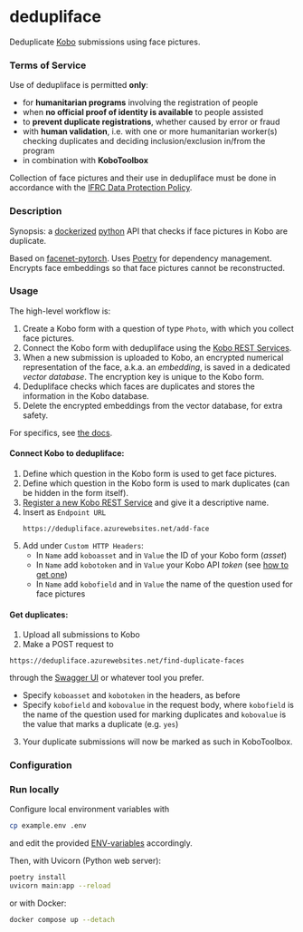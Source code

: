 # dedupliface

Deduplicate [Kobo](https://www.kobotoolbox.org/) submissions using face pictures.

### Terms of Service

Use of dedupliface is permitted **only**:
* for **humanitarian programs** involving the registration of people
* when **no official proof of identity is available** to people assisted
* to **prevent duplicate registrations**, whether caused by error or fraud
* with **human validation**, i.e. with one or more humanitarian worker(s) checking duplicates and deciding 
 inclusion/exclusion in/from the program
* in combination with **KoboToolbox**

Collection of face pictures and their use in dedupliface must be done in accordance with the [IFRC Data Protection Policy](https://media.ifrc.org/ifrc/what-we-do/data-protection-policy/).

### Description

Synopsis: a [dockerized](https://www.docker.com/) [python](https://www.python.org/) API that checks if face pictures in Kobo are duplicate. 

Based on [facenet-pytorch](https://github.com/timesler/facenet-pytorch). Uses [Poetry](https://python-poetry.org/) for dependency management. 
Encrypts face embeddings so that face pictures cannot be reconstructed.

### Usage

The high-level workflow is:
1. Create a Kobo form with a question of type `Photo`, with which you collect face pictures.
2. Connect the Kobo form with dedupliface using the [Kobo REST Services](https://support.kobotoolbox.org/rest_services.html).
3. When a new submission is uploaded to Kobo, an encrypted numerical representation of the face, a.k.a. an _embedding_, 
 is saved in a dedicated _vector database_. The encryption key is unique to the Kobo form.
4. Dedupliface checks which faces are duplicates and stores the information in the Kobo database.
6. Delete the encrypted embeddings from the vector database, for extra safety.

For specifics, see [the docs](https://dedupliface.azurewebsites.net/docs).

#### Connect Kobo to dedupliface:

1. Define which question in the Kobo form is used to get face pictures.
2. Define which question in the Kobo form is used to mark duplicates (can be hidden in the form itself).
3. [Register a new Kobo REST Service](https://support.kobotoolbox.org/rest_services.html) and give it a descriptive name.
4. Insert as `Endpoint URL`
   ```
   https://dedupliface.azurewebsites.net/add-face
   ```
6. Add under `Custom HTTP Headers`:
   * In `Name` add `koboasset` and in `Value` the ID of your Kobo form (_asset_)
   * In `Name` add `kobotoken` and in `Value` your Kobo API _token_ (see [how to get one](https://support.kobotoolbox.org/api.html#getting-your-api-token))
   * In `Name` add `kobofield` and in `Value` the name of the question used for face pictures

#### Get duplicates:

1. Upload all submissions to Kobo
2. Make a POST request to
```
https://dedupliface.azurewebsites.net/find-duplicate-faces
```
through the [Swagger UI](https://dedupliface.azurewebsites.net/docs) or whatever tool you prefer. 
   * Specify `koboasset` and `kobotoken` in the headers, as before
   * Specify `kobofield` and `kobovalue` in the request body, where `kobofield` is the name of the question used for marking duplicates and `kobovalue` is the value that marks a duplicate (e.g. `yes`)
3. Your duplicate submissions will now be marked as such in KoboToolbox.

### Configuration



### Run locally

Configure local environment variables with
```sh
cp example.env .env
```

and edit the provided [ENV-variables](./example.env) accordingly.

Then, with Uvicorn (Python web server):
```sh
poetry install
uvicorn main:app --reload
```
or with Docker:
```sh
docker compose up --detach
```
